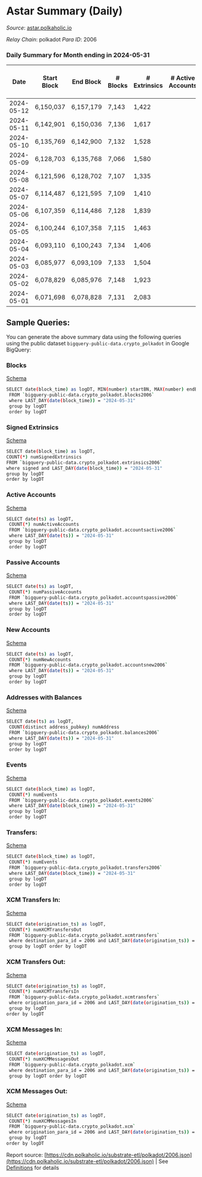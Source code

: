 # Astar Summary (Daily)

_Source_: [astar.polkaholic.io](https://astar.polkaholic.io)

*Relay Chain*: polkadot
*Para ID*: 2006



### Daily Summary for Month ending in 2024-05-31


| Date    | Start Block | End Block | # Blocks | # Extrinsics | # Active Accounts | # Passive Accounts | # New Accounts | # Addresses | # Events  | # Transfers ($USD) | # XCM Transfers In ($USD) | # XCM Transfers Out ($USD) | # XCM In | # XCM Out | Issues |
|---------|-------------|-----------|----------|--------------|-------------------|--------------------|----------------|-------------|-----------|--------------------|---------------------------|----------------------------|----------|-----------|--------|
| 2024-05-12 | 6,150,037 | 6,157,179 | 7,143 | 1,422 |  |  |  |  | 80,488 | 8,602 ($1,350,021.01) |   |   |  |  |  |
| 2024-05-11 | 6,142,901 | 6,150,036 | 7,136 | 1,617 |  |  |  | 795,210 | 79,162 | 8,663 ($2,336,389.13) |   |   |  |  |  |
| 2024-05-10 | 6,135,769 | 6,142,900 | 7,132 | 1,528 |  |  |  | 795,153 | 80,128 | 8,877 ($2,322,414.15) |   |   |  |  |  |
| 2024-05-09 | 6,128,703 | 6,135,768 | 7,066 | 1,580 |  |  |  | 795,046 | 82,788 | 8,991 ($3,253,444.30) |   |   |  |  |  |
| 2024-05-08 | 6,121,596 | 6,128,702 | 7,107 | 1,335 |  |  |  | 794,964 | 82,604 | 8,839 ($2,232,411.22) |   |   |  |  |  |
| 2024-05-07 | 6,114,487 | 6,121,595 | 7,109 | 1,410 |  |  |  | 794,861 | 83,833 | 8,677 ($1,827,466.15) |   |   |  |  |  |
| 2024-05-06 | 6,107,359 | 6,114,486 | 7,128 | 1,839 |  |  |  | 794,706 | 90,155 | 9,039 ($3,346,021.58) |   |   |  |  |  |
| 2024-05-05 | 6,100,244 | 6,107,358 | 7,115 | 1,463 |  |  |  | 794,584 | 87,805 | 9,112 ($2,266,034.02) |   |   |  |  |  |
| 2024-05-04 | 6,093,110 | 6,100,243 | 7,134 | 1,406 |  |  |  | 794,484 | 84,098 | 8,760 ($1,557,289.34) |   |   |  |  |  |
| 2024-05-03 | 6,085,977 | 6,093,109 | 7,133 | 1,504 |  |  |  | 794,378 | 108,879 | 10,179 ($10,925,290.04) |   |   |  |  |  |
| 2024-05-02 | 6,078,829 | 6,085,976 | 7,148 | 1,923 |  |  |  | 81,009 | 119,393 | 11,335 ($2,943,909.94) |   |   |  |  |  |
| 2024-05-01 | 6,071,698 | 6,078,828 | 7,131 | 2,083 |  |  |  | 793,553 | 153,547 | 13,012 ($11,990,808.29) |   |   |  |  |  |

## Sample Queries:
You can generate the above summary data using the following queries using the public dataset `bigquery-public-data.crypto_polkadot` in Google BigQuery:


### Blocks 

[Schema](https://github.com/colorfulnotion/substrate-etl/blob/main/schema/blocks.json)

```bash
SELECT date(block_time) as logDT, MIN(number) startBN, MAX(number) endBN, COUNT(*) numBlocks 
 FROM `bigquery-public-data.crypto_polkadot.blocks2006`  
 where LAST_DAY(date(block_time)) = "2024-05-31" 
 group by logDT 
 order by logDT
```

### Signed Extrinsics 

[Schema](https://github.com/colorfulnotion/substrate-etl/blob/main/schema/extrinsics.json)

```bash
SELECT date(block_time) as logDT, 
COUNT(*) numSignedExtrinsics 
FROM `bigquery-public-data.crypto_polkadot.extrinsics2006`  
where signed and LAST_DAY(date(block_time)) = "2024-05-31" 
group by logDT 
order by logDT
```

### Active Accounts 

[Schema](https://github.com/colorfulnotion/substrate-etl/blob/main/schema/accountsactive.json)

```bash
SELECT date(ts) as logDT, 
 COUNT(*) numActiveAccounts 
 FROM `bigquery-public-data.crypto_polkadot.accountsactive2006` 
 where LAST_DAY(date(ts)) = "2024-05-31" 
 group by logDT 
 order by logDT
```

### Passive Accounts 

[Schema](https://github.com/colorfulnotion/substrate-etl/blob/main/schema/accountspassive.json)

```bash
SELECT date(ts) as logDT, 
 COUNT(*) numPassiveAccounts 
 FROM `bigquery-public-data.crypto_polkadot.accountspassive2006` 
 where LAST_DAY(date(ts)) = "2024-05-31" 
 group by logDT 
 order by logDT
```

### New Accounts 

[Schema](https://github.com/colorfulnotion/substrate-etl/blob/main/schema/accountsnew.json)

```bash
SELECT date(ts) as logDT, 
 COUNT(*) numNewAccounts 
 FROM `bigquery-public-data.crypto_polkadot.accountsnew2006` 
 where LAST_DAY(date(ts)) = "2024-05-31" 
 group by logDT
 order by logDT
```

### Addresses with Balances 

[Schema](https://github.com/colorfulnotion/substrate-etl/blob/main/schema/balances.json)

```bash
SELECT date(ts) as logDT,
 COUNT(distinct address_pubkey) numAddress 
 FROM `bigquery-public-data.crypto_polkadot.balances2006` 
 where LAST_DAY(date(ts)) = "2024-05-31" 
 group by logDT 
 order by logDT
```

### Events 

[Schema](https://github.com/colorfulnotion/substrate-etl/blob/main/schema/events.json)

```bash
SELECT date(block_time) as logDT, 
 COUNT(*) numEvents 
 FROM `bigquery-public-data.crypto_polkadot.events2006` 
 where LAST_DAY(date(block_time)) = "2024-05-31" 
 group by logDT 
 order by logDT
```

### Transfers:

[Schema](https://github.com/colorfulnotion/substrate-etl/blob/main/schema/transfers.json)

```bash
SELECT date(block_time) as logDT, 
 COUNT(*) numEvents 
 FROM `bigquery-public-data.crypto_polkadot.transfers2006` 
 where LAST_DAY(date(block_time)) = "2024-05-31" 
 group by logDT 
 order by logDT
```

### XCM Transfers In: 

[Schema](https://github.com/colorfulnotion/substrate-etl/blob/main/schema/xcmtransfers.json)

```bash
SELECT date(origination_ts) as logDT, 
 COUNT(*) numXCMTransfersOut 
 FROM `bigquery-public-data.crypto_polkadot.xcmtransfers` 
 where destination_para_id = 2006 and LAST_DAY(date(origination_ts)) = "2024-05-31" 
 group by logDT order by logDT
```

### XCM Transfers Out: 

[Schema](https://github.com/colorfulnotion/substrate-etl/blob/main/schema/xcmtransfers.json)

```bash
SELECT date(origination_ts) as logDT, 
 COUNT(*) numXCMTransfersIn 
 FROM `bigquery-public-data.crypto_polkadot.xcmtransfers` 
 where origination_para_id = 2006 and LAST_DAY(date(origination_ts)) = "2024-05-31" 
 group by logDT 
order by logDT
```

### XCM Messages In: 

[Schema](https://github.com/colorfulnotion/substrate-etl/blob/main/schema/xcm.json)

```bash
SELECT date(origination_ts) as logDT, 
 COUNT(*) numXCMMessagesOut 
 FROM `bigquery-public-data.crypto_polkadot.xcm` 
 where destination_para_id = 2006 and LAST_DAY(date(origination_ts)) = "2024-05-31" 
 group by logDT order by logDT
```

### XCM Messages Out: 

[Schema](https://github.com/colorfulnotion/substrate-etl/blob/main/schema/xcm.json)

```bash
SELECT date(origination_ts) as logDT, 
 COUNT(*) numXCMMessagesIn 
 FROM `bigquery-public-data.crypto_polkadot.xcm` 
 where origination_para_id = 2006 and LAST_DAY(date(origination_ts)) = "2024-05-31" 
 group by logDT 
order by logDT
```


Report source: [https://cdn.polkaholic.io/substrate-etl/polkadot/2006.json](https://cdn.polkaholic.io/substrate-etl/polkadot/2006.json) | See [Definitions](/DEFINITIONS.md) for details
